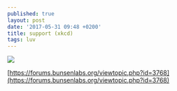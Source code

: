 ```yaml
---
published: true
layout: post
date: '2017-05-31 09:48 +0200'
title: support (xkcd)
tags: luv
---
```

![](https://imgs.xkcd.com/comics/tech_support_cheat_sheet.png)

[https://forums.bunsenlabs.org/viewtopic.php?id=3768](https://forums.bunsenlabs.org/viewtopic.php?id=3768)
